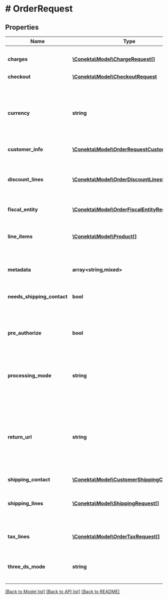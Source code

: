 # # OrderRequest

## Properties

Name | Type | Description | Notes
------------ | ------------- | ------------- | -------------
**charges** | [**\Conekta\Model\ChargeRequest[]**](ChargeRequest.md) | List of [charges](https://developers.conekta.com/v2.2.0/reference/orderscreatecharge) that are applied to the order | [optional]
**checkout** | [**\Conekta\Model\CheckoutRequest**](CheckoutRequest.md) |  | [optional]
**currency** | **string** | Currency with which the payment will be made. It uses the 3-letter code of the [International Standard ISO 4217.](https://es.wikipedia.org/wiki/ISO_4217) |
**customer_info** | [**\Conekta\Model\OrderRequestCustomerInfo**](OrderRequestCustomerInfo.md) |  |
**discount_lines** | [**\Conekta\Model\OrderDiscountLinesRequest[]**](OrderDiscountLinesRequest.md) | List of [discounts](https://developers.conekta.com/v2.2.0/reference/orderscreatediscountline) that are applied to the order. You must have at least one discount. | [optional]
**fiscal_entity** | [**\Conekta\Model\OrderFiscalEntityRequest**](OrderFiscalEntityRequest.md) |  | [optional]
**line_items** | [**\Conekta\Model\Product[]**](Product.md) | List of [products](https://developers.conekta.com/v2.2.0/reference/orderscreateproduct) that are sold in the order. You must have at least one product. |
**metadata** | **array<string,mixed>** | Metadata associated with the order | [optional]
**needs_shipping_contact** | **bool** | Allows you to fill out the shipping information at checkout | [optional]
**pre_authorize** | **bool** | Indicates whether the order charges must be preauthorized | [optional] [default to false]
**processing_mode** | **string** | Indicates the processing mode for the order, either ecommerce, recurrent or validation. | [optional]
**return_url** | **string** | Indicates the redirection callback upon completion of the 3DS2 flow. Do not use this parameter if your order has a checkout parameter | [optional]
**shipping_contact** | [**\Conekta\Model\CustomerShippingContacts**](CustomerShippingContacts.md) |  | [optional]
**shipping_lines** | [**\Conekta\Model\ShippingRequest[]**](ShippingRequest.md) | List of [shipping costs](https://developers.conekta.com/v2.2.0/reference/orderscreateshipping). If the online store offers digital products. | [optional]
**tax_lines** | [**\Conekta\Model\OrderTaxRequest[]**](OrderTaxRequest.md) | List of [taxes](https://developers.conekta.com/v2.2.0/reference/orderscreatetaxes) that are applied to the order. | [optional]
**three_ds_mode** | **string** | Indicates the 3DS2 mode for the order, either smart or strict. | [optional]

[[Back to Model list]](../../README.md#models) [[Back to API list]](../../README.md#endpoints) [[Back to README]](../../README.md)
